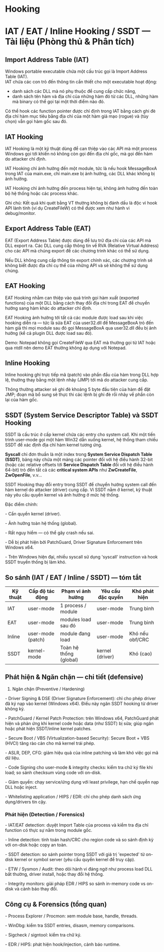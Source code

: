 # Hooking
# IAT / EAT / Inline Hooking / SSDT — Tài liệu (Phòng thủ & Phân tích)

## Import Address Table (IAT)

Windows portable executable chứa một cấu trúc gọi là Import Address Table (IAT).  
IAT chứa các con trỏ đến thông tin cần thiết cho một executable hoạt động:

- danh sách các DLL mà nó phụ thuộc để cung cấp chức năng,
- danh sách tên hàm và địa chỉ của những hàm đó từ các DLL, những hàm mà binary có thể gọi tại một thời điểm nào đó.

Có thể hook các function pointer được chỉ định trong IAT bằng cách ghi đè địa chỉ hàm mục tiêu bằng địa chỉ của một hàm giả mạo (rogue) và (tùy chọn) vẫn gọi hàm gốc sau đó.

## IAT Hooking

IAT Hooking là một kỹ thuật dùng để can thiệp vào các API mà một process Windows gọi tới khiến nó không còn gọi đến địa chỉ gốc, mà gọi đến hàm do attacker chỉ định.

IAT Hooking chỉ ảnh hưởng đến một module, tức là nếu hook MessageBoxA trong IAT của main.exe, chỉ main.exe bị ảnh hưởng, các DLL khác không bị ảnh hưởng.

IAT Hooking chỉ ảnh hưởng đến process hiện tại, không ảnh hưởng đến toàn bộ hệ thống hoặc các process khác.

Ghi chú: Kết quả khi quét bằng VT thường không bị đánh dấu là độc vì hook API lành tính (ví dụ CreateFileW) có thể được xem như hành vi debug/monitor.



## Export Address Table (EAT)

EAT (Export Address Table) được dùng để lưu trữ địa chỉ của các API mà DLL export ra. Các DLL cung cấp thông tin về RVA (Relative Virtual Address) cho các API mà chúng export để các chương trình khác có thể sử dụng.

Nếu DLL không cung cấp thông tin export chính xác, các chương trình sẽ không biết được địa chỉ cụ thể của những API và sẽ không thể sử dụng chúng.

## EAT Hooking

EAT Hooking nhằm can thiệp vào quá trình gọi hàm xuất (exported functions) của một DLL bằng cách thay đổi địa chỉ trong EAT để chuyển hướng sang hàm khác do attacker chỉ định.

EAT Hooking ảnh hưởng tới tất cả các module được load sau khi việc hooking diễn ra — tức là sửa EAT của user32.dll để MessageBoxA trỏ đến hàm giả thì mọi module sau đó gọi MessageBoxA qua user32.dll đều bị ảnh hưởng (kể cả plugin DLL được load sau đó).

Demo: Notepad không gọi CreateFileW qua EAT mà thường gọi từ IAT hoặc qua ntdll nên demo EAT thường không áp dụng với Notepad.



## Inline Hooking

Inline hooking ghi trực tiếp mã (patch) vào phần đầu của hàm trong DLL hợp lệ, thường thay bằng một lệnh nhảy (JMP) tới mã do attacker cung cấp.

Thông thường attacker sẽ ghi đè khoảng 5 byte đầu tiên của hàm để đặt JMP; đoạn mã bổ sung sẽ thực thi các lệnh bị ghi đè rồi nhảy về phần còn lại của hàm gốc.



## SSDT (System Service Descriptor Table) và SSDT Hooking

SSDT là cấu trúc ở cấp kernel chứa các entry cho system call. Khi một tiến trình user-mode gọi một hàm Win32 dẫn xuống kernel, hệ thống tham chiếu SSDT để xác định địa chỉ hàm kernel tương ứng.

**Syscall** chỉ đơn thuần là một index trong **System Service Dispatch Table (SSDT)**, bảng này chứa một mảng các pointer đối với hệ điều hành 32-bit (hoặc các relative offsets tới **Service Dispatch Table** đối với hệ điều hành 64-bit) trỏ đến tất cả các **critical system APIs** như **ZwCreateFile**, **ZwOpenFile**, v.v...



SSDT Hooking thay đổi entry trong SSDT để chuyển hướng system call đến hàm kernel do attacker (driver) cung cấp. Vì SSDT nằm ở kernel, kỹ thuật này yêu cầu quyền kernel và ảnh hưởng ở mức hệ thống.

Đặc điểm chính:

\- Cần quyền kernel (driver).

\- Ảnh hưởng toàn hệ thống (global).

\- Rất nguy hiểm — có thể gây crash nếu sai.

\- Dễ bị phát hiện bởi PatchGuard, Driver Signature Enforcement trên Windows x64.

\- Trên Windows hiện đại, nhiều syscall sử dụng 'syscall' instruction và hook SSDT truyền thống bị làm khó.


## So sánh (IAT / EAT / Inline / SSDT) — tóm tắt

| Kỹ thuật | Cấp độ tác động | Phạm vi ảnh hưởng | Yêu cầu đặc quyền | Khó phát hiện |
| --- | --- | --- | --- | --- |
| IAT | user-mode | 1 process / module | user-mode | Trung bình |
| EAT | user-mode | modules load sau đó | user-mode | Trung bình |
| Inline | user-mode (patch) | module đang load | user-mode | Khó nếu obf/CRC |
| SSDT | kernel-mode | Toàn hệ thống (global) | kernel (driver) | Khó (cao) |

## Phát hiện & Ngăn chặn — chi tiết (defensive)

1) Ngăn chặn (Preventive / Hardening)

\- Driver Signing & DSE (Driver Signature Enforcement): chỉ cho phép driver đã ký nạp vào kernel (Windows x64). Điều này ngăn SSDT hooking từ driver không ký.

\- PatchGuard / Kernel Patch Protection: trên Windows x64, PatchGuard phát hiện và phản ứng khi kernel code hoặc data (như SSDT) bị sửa; giúp ngăn hoặc phát hiện SSDT/inline kernel patches.

\- Secure Boot / VBS (Virtualization-based Security): Secure Boot + VBS (HVCI) tăng rào cản cho mã kernel trái phép.

\- ASLR, DEP, CFG: giảm hiệu quả của inline patching và làm khó việc gọi mã dữ liệu.

\- Code Signing cho user-mode & integrity checks: kiểm tra chữ ký file khi load; so sánh checksum vùng code với on-disk.

\- Giảm quyền: chạy service/ứng dụng với least privilege, hạn chế quyền nạp DLL hoặc inject.

\- Whitelisting application / HIPS / EDR: chỉ cho phép danh sách ứng dụng/drivers tin cậy.

### Phát hiện (Detection / Forensics)

\- IAT/EAT detection: duyệt Import Table của process và kiểm tra địa chỉ function có thực sự nằm trong module gốc.

\- Inline detection: tính toán hash/CRC cho region code và so sánh định kỳ với on-disk hoặc copy an toàn.

\- SSDT detection: so sánh pointer trong SSDT với giá trị 'expected' từ on-disk kernel or symbol server (yêu cầu quyền kernel để truy cập).

\- ETW / Sysmon / Audit: theo dõi hành vi đáng ngờ như process load DLL bất thường, driver install, hoặc thay đổi hệ thống.

\- Integrity monitors: giải pháp EDR / HIPS so sánh in-memory code vs on-disk và cảnh báo thay đổi.

## Công cụ & Forensics (tổng quan)

\- Process Explorer / Procmon: xem module base, handle, threads.

\- WinDbg: kiểm tra SSDT entries, disasm, memory comparisons.

\- Sigcheck / signtool: kiểm tra chữ ký.

\- EDR / HIPS: phát hiện hook/injection, cảnh báo runtime.
